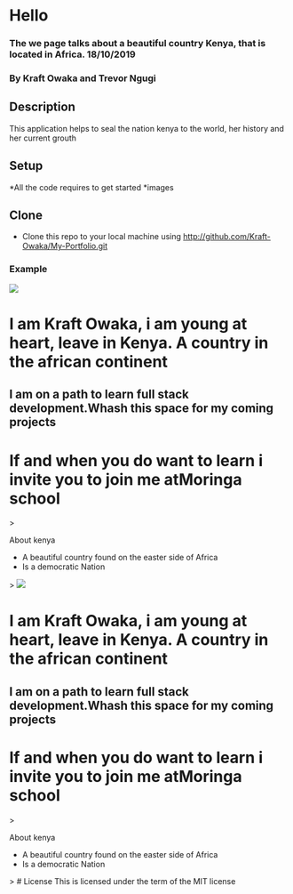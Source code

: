 # Hello
### The we page talks about  a beautiful country Kenya, that is located in Africa. 18/10/2019
### By **Kraft Owaka and Trevor Ngugi**
## Description
This application helps to seal the nation kenya to the world, her history and her current grouth 
## Setup
*All the code requires to get started
*images

## Clone
* Clone this repo to your local machine using http://github.com/Kraft-Owaka/My-Portfolio.git

### Example 
<body>
    <head class="dot">
    <img  class="profile pic" src="images/Elephant.jpg">
    <h1> I am Kraft Owaka, i am young at heart, leave in Kenya. A country in the african continent</h1>
    <h2> I am on a path to learn full stack development.Whash this space for my coming projects</h2>
    <h1>If and when you do want to learn i invite you to join me at<a class="course" https://moringaschool.com/>Moringa school</a></h1>>
    <p strong>About kenya</strong></p>
    <ul>
        <li>A beautiful country found on the easter side of Africa</li>
        <li>Is a democratic Nation</li>
    </ul>>
</body>
<body>
    <head class="dot">
    <img  class="profile pic" src="images/Elephant.jpg">
    <h1> I am Kraft Owaka, i am young at heart, leave in Kenya. A country in the african continent</h1>
    <h2> I am on a path to learn full stack development.Whash this space for my coming projects</h2>
    <h1>If and when you do want to learn i invite you to join me at<a class="course" https://moringaschool.com/>Moringa school</a></h1>>
    <p strong>About kenya</strong></p>
    <ul>
        <li>A beautiful country found on the easter side of Africa</li>
        <li>Is a democratic Nation</li>
    </ul>>
</body>
# License
This is licensed under the term of the  MIT license 

